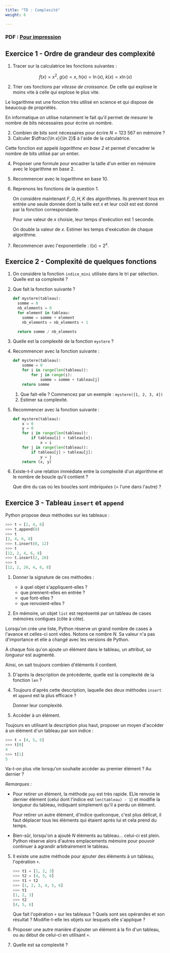 ```yaml
---
title: "TD : Complexité"
weight: 6

---
```



### PDF : [Pour impression](./6_cout_td.pdf)


## Exercice 1 - Ordre de grandeur des complexité

1. Tracer sur la calculatrice les fonctions suivantes :

$$f(x) = x^2,\; g(x) = x,\; h(x) = \ln (x),\; k(x) = x \ln(x)$$

2. Trier ces fonctions par _vitesse de croissance_. De celle qui explose
  le moins vite à celle qui explose le plus vite.

Le logarithme est une fonction très utilisé en science et qui dispose
de beaucoup de propriétés.

En informatique on utilise notamment le fait qu'il permet de mesurer
le nombre de bits nécessaires pour écrire un nombre.

2. Combien de bits sont nécessaires pour écrire $N = 123~567$ en mémoire ?
3. Calculer $\dfrac{\ln x}{\ln 2}$ à l'aide de la calculatrice.

  Cette fonction est appelé _logarithme en base 2_ et permet d'encadrer
  le nombre de bits utilisé par un entier.

4. Proposer une formule pour encadrer la taille d'un entier en mémoire avec le logarithme
  en base 2.

5. Recommencer avec le logarithme en base 10.

6. Reprenons les fonctions de la question 1.

    On considère maintenant $F, G, H, K$ des algorithmes.
    Ils prennent tous en entrée une seule donnée dont la taille est $x$ et leur coût est 
    est donné par la fonction correspondante.

    Pour une valeur de $x$ choisie, leur temps d'exécution est 1 seconde.

    On double la valeur de $x$. Estimer les temps d'exécution de chaque algorithme.

7. Recommencer avec l'exponentielle : $l(x) = 2^x$.

## Exercice 2 - Complexité de quelques fonctions

1. On considère la fonction `indice_mini` utilisée dans le tri par sélection.
    Quelle est sa complexité ?

2. Que fait la fonction suivante ?

    ```python
    def mystere(tableau):
      somme = 0
      nb_elements = 0
      for element in tableau:
        somme = somme + element
        nb_elements = nb_elements + 1

      return somme / nb_elements
    ```

3. Quelle est la complexité de la fonction `mystere` ?

4. Recommencer avec la fonction suivante :

    ```python
    def mystere(tableau):
        somme = 0
        for i in range(len(tableau)):
            for j in range(i):
                somme = somme + tableau[j]
        return somme
    ```

    1. Que fait-elle ? Commencez par un exemple : `mystere([1, 2, 3, 4])`
    2. Estimer sa complexité.


5. Recommencer avec la fonction suivante :

    ```python
    def mystere(tableau):
        x = 0
        y = 0
        for i in range(len(tableau)):
            if tableau[i] < tableau[x]:
                x = i
        for j in range(len(tableau)):
            if tableau[j] > tableau[j]:
                y = j
        return (x, y)
    ```

  6. Existe-t-il une relation immédiate entre la complexité
      d'un algorithme et le nombre de boucle qu'il contient ?

      Que dire du cas où les boucles sont _imbriquées_  (= l'une dans l'autre) ?


## Exercice 3 - Tableau `insert` et `append`

Python propose deux méthodes sur les tableaux :

```python
>>> t = [2, 4, 6]
>>> t.append(8)
>>> t
[2, 4, 6, 8]
>>> t.insert(0, 12)
>>> t
[12, 2, 4, 6, 8]
>>> t.insert(2, 20)
>>> t
[12, 2, 20, 4, 6, 8]
```

1. Donner la signature de ces méthodes :

    * à quel objet s'appliquent-elles ?
    * que prennent-elles en entrée ?
    * que font-elles ?
    * que renvoient-elles ?

2. En mémoire, un objet `list` est représenté par un tableau de cases mémoires
  contigues (côte à côte).

  Lorsqu'on crée une liste, Python réserve un grand nombre de cases à l'avance
  et celles-ci sont vides. Notons ce nombre $N$. Sa valeur n'a pas d'importance
  et elle a changé avec les versions de Python.

  À chaque fois qu'on ajoute un élément dans le tableau,
  un attribut, _sa longueur_ est augmenté.

  Ainsi, on sait toujours combien d'éléments il contient.

3. D'après la description de précédente, quelle est la complexité de la fonction
  `len` ?

4. Toujours d'après cette description, laquelle des deux méthodes `insert` et
  `append` est la plus efficace ?

    Donner leur complexité.

5. Accéder à un élément.

  Toujours en utilisant la description plus haut, proposer un moyen d'accéder
  à un élément d'un tableau par son indice :

  ```python
  >>> t = [4, 5, 6]
  >>> t[0]
  4
  >>> t[1]
  5
  ```

  Va-t-on plus vite lorsqu'on souhaite accéder au premier élément ? Au dernier ?



_Remarques :_ 

* Pour retirer un élément, la méthode `pop` est très rapide. ELle renvoie le dernier
  élément (celui dont l'indice est `len(tableau) - 1`) et modifie la longueur
  du tableau, indiquant simplement qu'il a perdu un élément.

  Pour retirer un autre élément, d'indice quelconque, c'est plus délicat, il
  faut déplacer tous les éléments qui étaient après lui et cela prend du temps.

* Bien-sûr, lorsqu'on a ajouté $N$ éléments au tableau... celui-ci est plein.
  Python réserve alors d'autres emplacements mémoire pour pouvoir continuer
  à agrandir arbitrairement le tableau.

5. Il existe une autre méthode pour ajouter des éléments à un tableau, l'opération
  `+`.

    ```python
    >>> t1 = [1, 2, 3]
    >>> t2 = [4, 5, 6]
    >>> t1 + t2
    >>> [1, 2, 3, 4, 5, 6]
    >>> t1
    [1, 2, 3]
    >>> t2
    [4, 5, 6]
    ```

    Que fait l'opération `+` sur les tableaux ? Quels sont ses opérandes et son
    résultat ? Modifie-t-elle les objets sur lesquels elle s'applique ?

6. Proposer une autre manière d'ajouter un élément à la fin d'un tableau, ou
  au début de celui-ci en utilisant `+`.

7.  Quelle est sa complexité ?
